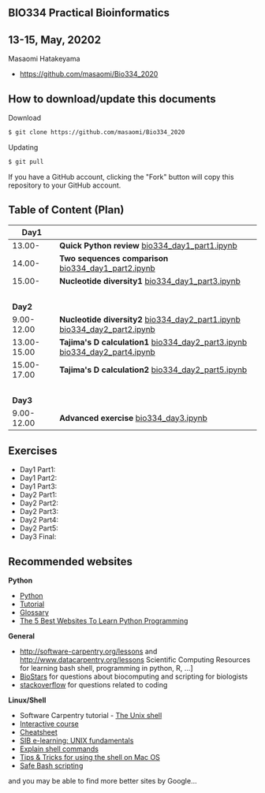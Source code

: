 ## BIO334 Practical Bioinformatics

## 13-15, May, 20202

Masaomi Hatakeyama
- https://github.com/masaomi/Bio334_2020

## How to download/update this documents

Download
```bash
$ git clone https://github.com/masaomi/Bio334_2020
```

Updating
```bash
$ git pull
```

If you have a GitHub account, clicking the "Fork" button will copy this repository to your GitHub account.


## Table of Content (Plan)

**Day1** | &nbsp; 
-------|-------
13.00- | **Quick Python review** [bio334_day1_part1.ipynb](https://nbviewer.jupyter.org/github/masaomi/Bio334_2020/blob/master/jupyter_notebooks/bio334_day1_part1.ipynb)
14.00- | **Two sequences comparison** [bio334_day1_part2.ipynb](https://nbviewer.jupyter.org/github/masaomi/Bio334_2020/blob/master/jupyter_notebooks/bio334_day1_part2.ipynb)
15.00- | **Nucleotide diversity1** [bio334_day1_part3.ipynb](https://nbviewer.jupyter.org/github/masaomi/Bio334_2020/blob/master/jupyter_notebooks/bio334_day1_part3.ipynb)
 &nbsp;| &nbsp;
**Day2** | &nbsp; 
9.00-12.00 | **Nucleotide diversity2** [bio334_day2_part1.ipynb](https://nbviewer.jupyter.org/github/masaomi/Bio334_2020/blob/master/jupyter_notebooks/bio334_day2_part1.ipynb) [bio334_day2_part2.ipynb](https://nbviewer.jupyter.org/github/masaomi/Bio334_2020/blob/master/jupyter_notebooks/bio334_day2_part2.ipynb)
13.00-15.00 | **Tajima's D calculation1** [bio334_day2_part3.ipynb](https://nbviewer.jupyter.org/github/masaomi/Bio334_2020/blob/master/jupyter_notebooks/bio334_day2_part3.ipynb) [bio334_day2_part4.ipynb](https://nbviewer.jupyter.org/github/masaomi/Bio334_2020/blob/master/jupyter_notebooks/bio334_day2_part4.ipynb)
15.00-17.00 | **Tajima's D calculation2** [bio334_day2_part5.ipynb](https://nbviewer.jupyter.org/github/masaomi/Bio334_2020/blob/master/jupyter_notebooks/bio334_day2_part5.ipynb)
 &nbsp;| &nbsp;
**Day3** | &nbsp; 
9.00-12.00 | **Advanced exercise** [bio334_day3.ipynb](https://nbviewer.jupyter.org/github/masaomi/Bio334_2020/blob/master/jupyter_notebooks/bio334_day3.ipynb)

## Exercises
- Day1 Part1:
- Day1 Part2:
- Day1 Part3:
- Day2 Part1:
- Day2 Part2:
- Day2 Part3:
- Day2 Part4:
- Day2 Part5:
- Day3 Final:


## Recommended websites

**Python**
- [Python](https://www.python.org/) 
- [Tutorial](https://docs.python.org/3/tutorial/)
- [Glossary](https://docs.python.org/3/glossary.html#glossary)
- [The 5 Best Websites To Learn Python Programming](http://www.makeuseof.com/tag/5-websites-learn-python-programming/)

**General**  
- <http://software-carpentry.org/lessons> and <http://www.datacarpentry.org/lessons>
  Scientific Computing Resources for learning bash shell, programming in python, R, …]  
- [BioStars](https://www.biostars.org/) for questions about biocomputing and scripting for biologists  
- [stackoverflow](http://stackoverflow.com/) for questions related to coding

**Linux/Shell**  
- Software Carpentry tutorial - [The Unix shell](http://swcarpentry.github.io/shell-novice)   
- [Interactive course](http://www.learnshell.org/)  
- [Cheatsheet](https://github.com/swcarpentry/boot-camps/blob/master/shell/shell_cheatsheet.md)  
- [SIB e-learning: UNIX fundamentals](http://edu.isb-sib.ch/pluginfile.php/2878/mod_resource/content/3/couselab-html/content.html)  
- [Explain shell commands](http://explainshell.com/)   
- [Tips & Tricks for using the shell on Mac OS](http://furbo.org/2014/09/03/the-terminal/)  
- [Safe Bash scripting](http://robertmuth.blogspot.ch/2012/08/better-bash-scripting-in-15-minutes.html)

and you may be able to find more better sites by Google...


